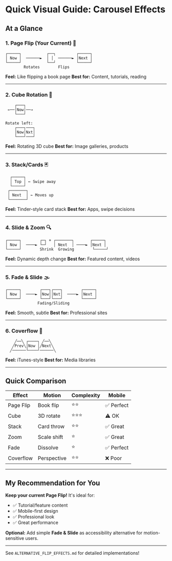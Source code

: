 # Quick Visual Guide: Carousel Effects

## At a Glance

### 1. Page Flip (Your Current) 📖
```
┌─────┐           ┌──┐         ┌─────┐
│ Now │  ──────►  │ │  ──────► │Next │
└─────┘           └──┘         └─────┘
        Rotates        Flips
```
**Feel:** Like flipping a book page
**Best for:** Content, tutorials, reading

---

### 2. Cube Rotation 🎲
```
    ┌───┐
 ←──│Now│──→
    └───┘
    
Rotate left:
    ┌───┐───┐
    │Now│Nxt│
    └───┘───┘
```
**Feel:** Rotating 3D cube
**Best for:** Image galleries, products

---

### 3. Stack/Cards 🃏
```
  ┌─────┐
  │ Top │ ← Swipe away
  └─────┘
 ┌───────┐
 │ Next  │ ← Moves up
 └───────┘
```
**Feel:** Tinder-style card stack
**Best for:** Apps, swipe decisions

---

### 4. Slide & Zoom 🔍
```
┌─────┐        ┌─┐ + ┌───────┐       ┌─────┐
│ Now │  ────► └─┘   │ Next  │ ────► │Next │
└─────┘        Shrink  Growing        └─────┘
```
**Feel:** Dynamic depth change
**Best for:** Featured content, videos

---

### 5. Fade & Slide 🌫️
```
┌─────┐        ┌───┐┌───┐        ┌─────┐
│ Now │  ────► │Now││Nxt│  ────► │Next │
└─────┘        └───┘└───┘        └─────┘
              Fading/Sliding
```
**Feel:** Smooth, subtle
**Best for:** Professional sites

---

### 6. Coverflow 🎵
```
    ╱──╲ ┌────┐ ╱──╲
   ╱Prev╲│Now │╱Next╲
  ╱──────└────┘──────╲
```
**Feel:** iTunes-style
**Best for:** Media libraries

---

## Quick Comparison

| Effect | Motion | Complexity | Mobile |
|--------|--------|------------|--------|
| Page Flip | Book flip | ⭐⭐ | ✅ Perfect |
| Cube | 3D rotate | ⭐⭐⭐ | ⚠️ OK |
| Stack | Card throw | ⭐⭐ | ✅ Great |
| Zoom | Scale shift | ⭐ | ✅ Great |
| Fade | Dissolve | ⭐ | ✅ Perfect |
| Coverflow | Perspective | ⭐⭐ | ❌ Poor |

---

## My Recommendation for You

**Keep your current Page Flip!** It's ideal for:
- ✅ Tutorial/feature content
- ✅ Mobile-first design
- ✅ Professional look
- ✅ Great performance

**Optional:** Add simple **Fade & Slide** as accessibility alternative for motion-sensitive users.

---

See `ALTERNATIVE_FLIP_EFFECTS.md` for detailed implementations!
